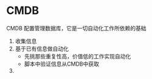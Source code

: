 # CMDB

CMDB 配置管理数据库，它是一切自动化工作所依赖的基础

1. 收集信息
2. 基于已有信息做自动化
   * 先挑那些重复性高，价值低的工作实现自动化
   * 脚本中验证信息从CMDB中获取
3. 
   